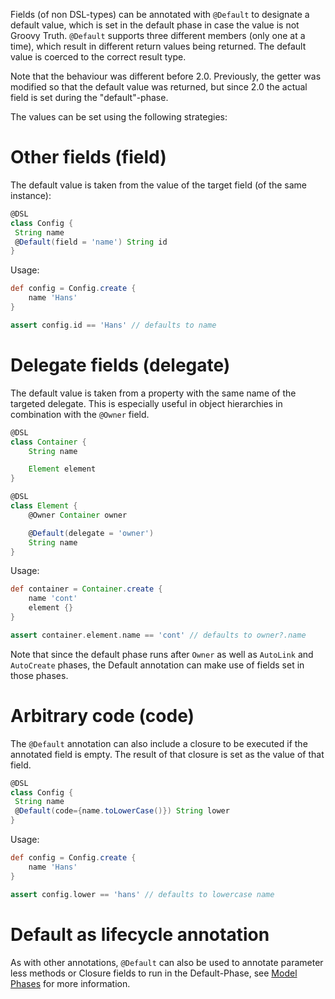 Fields (of non DSL-types) can be annotated with `@Default` to designate a default value, which is set in the default phase in case the value is not
Groovy Truth. `@Default` supports three different members (only one at a time), which result in different return values
being returned. The default value is coerced to the correct result type.

Note that the behaviour was different before 2.0. Previously, the getter was modified so that the default value was 
returned, but since 2.0 the actual field is set during the "default"-phase.

The values can be set using the following strategies:

# Other fields (field)
The default value is taken from the value of the target field (of the same instance):

```groovy
@DSL
class Config {
 String name
 @Default(field = 'name') String id
}
```

Usage:

```groovy
def config = Config.create {
    name 'Hans'
}

assert config.id == 'Hans' // defaults to name 
```

# Delegate fields (delegate)

The default value is taken from a property with the same name of the targeted delegate. This is especially 
useful in object hierarchies in combination with the `@Owner` field.

```groovy
@DSL
class Container {
    String name

    Element element
}

@DSL
class Element {
    @Owner Container owner

    @Default(delegate = 'owner')
    String name
}
```

Usage:

```groovy
def container = Container.create {
    name 'cont'
    element {}
}

assert container.element.name == 'cont' // defaults to owner?.name 
```

Note that since the default phase runs after `Owner` as well as `AutoLink` and `AutoCreate` phases, the Default
annotation can make use of fields set in those phases.

# Arbitrary code (code)

The `@Default` annotation can also include a closure to be executed if the annotated field is empty. The result of that
closure is set as the value of that field.

```groovy
@DSL
class Config {
 String name
 @Default(code={name.toLowerCase()}) String lower
}
```

Usage:

```groovy
def config = Config.create {
    name 'Hans'
}

assert config.lower == 'hans' // defaults to lowercase name
```

# Default as lifecycle annotation

As with other annotations, `@Default` can also be used to annotate parameter less methods or Closure fields to run
in the Default-Phase, see [Model Phases](Model-Phases.md) for more information.

```groovy
